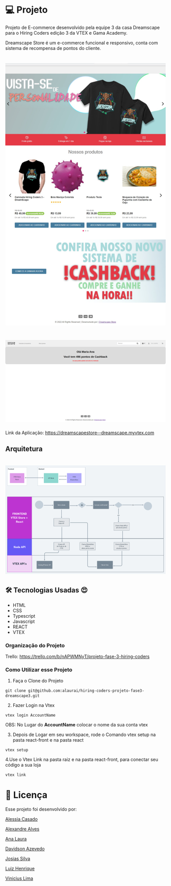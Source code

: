 
# 💻 Projeto



Projeto de E-commerce desenvolvido pela equipe 3 da casa Dreamscape para o Hiring Coders edição 3 da VTEX e Gama Academy.

Dreamscape Store é um e-commerce funcional e responsivo, conta com sistema de recompensa de pontos do cliente.


<h1 align="center">
    <img alt="Capa do Projeto" title="Projeto" src="https://github.com/alaurai/hiring-coders-projeto-fase3-dreamscape3/blob/main/assets/capa.png" />
</h1>


<h1 align="center">
    <img alt="Pontuação da Loja" title="Pontos" src="https://github.com/alaurai/hiring-coders-projeto-fase3-dreamscape3/blob/main/assets/pontos.png" />
</h1>



Link da Aplicação: https://dreamscapestore--dreamscape.myvtex.com  


## Arquitetura

<h1 align="center">
    <img alt="Arquitetura do Projeto" title="Projeto" src="https://github.com/alaurai/hiring-coders-projeto-fase3-dreamscape3/blob/main/assets/arquitetura2.png" />
</h1>

## 🛠 Tecnologias Usadas :heart_eyes:

- HTML
- CSS
- Typescript
- Javascript
- REACT
- VTEX


### Organização do Projeto

Trello: https://trello.com/b/nAPWMNyT/projeto-fase-3-hiring-coders

### Como Utilizar esse Projeto

1. Faça o Clone do Projeto

```
git clone git@github.com:alaurai/hiring-coders-projeto-fase3-dreamscape3.git
```

2. Fazer Login na Vtex

```
vtex login AccountName
```

OBS: No Lugar do **AccountName** colocar o nome da sua conta vtex

3. Depois de Logar em seu workspace, rode o Comando vtex setup na pasta react-front e na pasta react

```
vtex setup
```

4.Use o Vtex Link na pasta raiz e na pasta react-front, para conectar seu código a sua loja

```
vtex link
```


# 📝 Licença

Esse projeto foi desenvolvido por:

[Alessia Casado](https://www.linkedin.com/in/alessia-casado/)

[Alexandre Alves](https://www.linkedin.com/in/alexandre-alves-abs)

[Ana Laura](https://www.linkedin.com/in/alaurai)

[Davidson Azevedo](https://www.linkedin.com/in/davidsonazevedo)

[Josias Silva](https://www.linkedin.com/in/josias-roberto)

[Luiz Henrique](https://www.linkedin.com/in/luiz-henrique-rosa-siqueira-7413a422a/)

[Vinicius Lima](https://www.linkedin.com/in/marcos-vinicius-lima/)